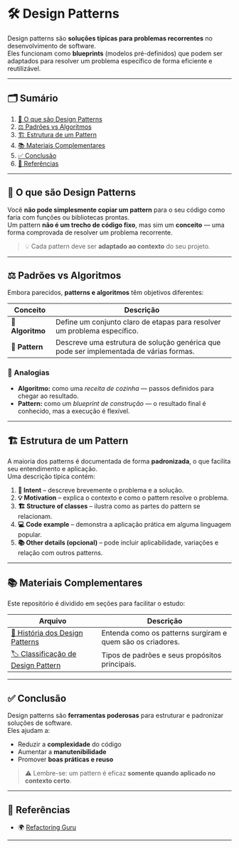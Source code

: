 # 🛠️ Design Patterns

Design patterns são **soluções típicas para problemas recorrentes** no desenvolvimento de software.  
Eles funcionam como **blueprints** (modelos pré-definidos) que podem ser adaptados para resolver um problema específico de forma eficiente e reutilizável.

---

## 🗂️ Sumário

1. [📖 O que são Design Patterns](#-o-que-são-design-patterns)
2. [⚖️ Padrões vs Algoritmos](#️-padrões-vs-algoritmos)
3. [🏗️ Estrutura de um Pattern](#️-estrutura-de-um-pattern)
4. [📚 Materiais Complementares](#-materiais-complementares)
5. [✅ Conclusão](#-conclusão)
6. [🔗 Referências](#-referências)

---

## 📖 O que são Design Patterns

Você **não pode simplesmente copiar um pattern** para o seu código como faria com funções ou bibliotecas prontas.  
Um pattern **não é um trecho de código fixo**, mas sim um **conceito** — uma forma comprovada de resolver um problema recorrente.

> 💡 Cada pattern deve ser **adaptado ao contexto** do seu projeto.

---

## ⚖️ Padrões vs Algoritmos

Embora parecidos, **patterns e algoritmos** têm objetivos diferentes:

| Conceito | Descrição |
|-----------|------------|
| 🧩 **Algoritmo** | Define um conjunto claro de etapas para resolver um problema específico. |
| 🧱 **Pattern** | Descreve uma estrutura de solução genérica que pode ser implementada de várias formas. |

### 🔹 Analogias

- **Algoritmo:** como uma *receita de cozinha* — passos definidos para chegar ao resultado.  
- **Pattern:** como um *blueprint de construção* — o resultado final é conhecido, mas a execução é flexível.

---

## 🏗️ Estrutura de um Pattern

A maioria dos patterns é documentada de forma **padronizada**, o que facilita seu entendimento e aplicação.  
Uma descrição típica contém:

1. **🎯 Intent** – descreve brevemente o problema e a solução.  
2. **💡 Motivation** – explica o contexto e como o pattern resolve o problema.  
3. **🏗️ Structure of classes** – ilustra como as partes do pattern se relacionam.  
4. **💻 Code example** – demonstra a aplicação prática em alguma linguagem popular.  
5. **📚 Other details (opcional)** – pode incluir aplicabilidade, variações e relação com outros patterns.

---

## 📚 Materiais Complementares

Este repositório é dividido em seções para facilitar o estudo:

| Arquivo | Descrição |
|----------|------------|
| [📖 História dos Design Patterns](historia_patterns.md) | Entenda como os patterns surgiram e quem são os criadores. |
| [🏷️ Classificação de Design Pattern](classificacao.md) | Tipos de padrões e seus propósitos principais. |

---

## ✅ Conclusão

Design patterns são **ferramentas poderosas** para estruturar e padronizar soluções de software.  
Eles ajudam a:

- Reduzir a **complexidade** do código  
- Aumentar a **manutenibilidade**  
- Promover **boas práticas e reuso**

> ⚠️ Lembre-se: um pattern é eficaz **somente quando aplicado no contexto certo**.

---

## 🔗 Referências

- 🌍 [Refactoring Guru](https://refactoring.guru/design-patterns)

---
